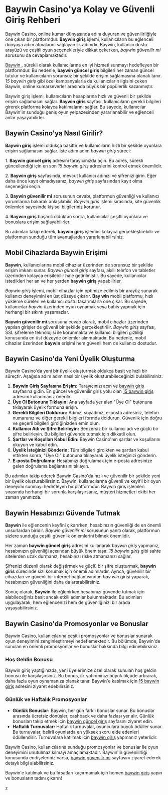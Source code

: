 <h1>Baywin Casino'ya Kolay ve Güvenli Giriş Rehberi</h1>
<p>Baywin Casino, online kumar dünyasında adını duyuran ve güvenilirliğiyle öne çıkan bir platformdur. <strong>Baywin giriş</strong> işlemi, kullanıcıların bu eğlenceli dünyaya adım atmalarını sağlayan ilk adımdır. Baywin, kullanıcı dostu arayüzü ve çeşitli oyun seçenekleriyle dikkat çekerken, <em>baywin güvenilir mi</em> sorusunu da cevaplamaktadır.</p>
<p><a href="https://ddssafety.net/">Baywin </a>, sürekli olarak kullanıcılarına en iyi hizmeti sunmayı hedefleyen bir platformdur. Bu nedenle, <strong>baywin güncel giriş</strong> bilgileri her zaman güncel tutulur ve kullanıcıların sorunsuz bir şekilde erişim sağlamasına olanak tanır. <em>15 baywin giriş</em> gibi özel kampanyalarla da kullanıcıların ilgisini çeken Baywin, online kumarseverler arasında büyük bir popülerlik kazanmıştır.</p>
<p>Baywin giriş işlemi, kullanıcıların hesaplarına hızlı ve güvenli bir şekilde erişim sağlamasını sağlar. <strong>Baywin giris</strong> sayfası, kullanıcıların gerekli bilgileri girerek platforma kolayca katılmalarını sağlar. Bu sayede, kullanıcılar Baywin'in sunduğu geniş oyun yelpazesinden yararlanabilir ve eğlenceli anlar yaşayabilirler.</p>
<h2>Baywin Casino'ya Nasıl Girilir?</h2>
<p><strong>Baywin giriş</strong> işlemi oldukça basittir ve kullanıcıların hızlı bir şekilde oyunlara erişim sağlamasını sağlar. İşte adım adım <em>baywin giriş</em> süreci:</p>
<p>1. <strong>Baywin güncel giriş</strong> adresini tarayıcınızda açın. Bu adres, sürekli güncellendiği için en son <em>15 baywin giriş</em> adreslerini kontrol etmek önemlidir.</p>
<p>2. <strong>Baywin giriş</strong> sayfasında, mevcut kullanıcı adınızı ve şifrenizi girin. Eğer daha önce kayıt olmadıysanız, <em>baywin giriş</em> sayfasından kayıt olma seçeneğini seçin.</p>
<p>3. <strong>Baywin güvenilir mi</strong> sorusunun cevabı, platformun güvenliği ve kullanıcı yorumlarına bakarak anlaşılabilir. <em>Baywin giriş</em> işlemi sırasında, site güvenlik önlemleri sayesinde kişisel bilgileriniz korunur.</p>
<p>4. <strong>Baywin giriş</strong> başarılı olduktan sonra, kullanıcılar çeşitli oyunlara ve bonuslara erişim sağlayabilirler.</p>
<p>Bu adımları takip ederek, <strong>baywin giriş</strong> işlemini kolayca gerçekleştirebilir ve platformun sunduğu tüm avantajlardan yararlanabilirsiniz.</p>
<h2>Mobil Cihazlarda Baywin Erişimi</h2>
<p><strong>Baywin</strong>, kullanıcılarına mobil cihazlar üzerinden de sorunsuz bir şekilde erişim imkanı sunar. <em>Baywin güncel giriş</em> sayfası, akıllı telefon ve tabletler üzerinden kolayca erişilebilir hale getirilmiştir. Bu sayede, kullanıcılar istedikleri her an ve her yerden <strong>baywin giriş</strong> yapabilirler.</p>
<p><em>Baywin giriş</em> işlemi, mobil cihazlar için optimize edilmiş bir arayüz sunarak kullanıcı deneyimini en üst düzeye çıkarır. <strong>Bay win</strong> mobil platformu, hızlı yükleme süreleri ve kullanıcı dostu tasarımlarla öne çıkar. Bu sayede, kullanıcılar <em>bayvin</em> üzerinden oyun oynamak veya bahis yapmak için herhangi bir sıkıntı yaşamazlar.</p>
<p><strong>Baywin güvenilir mi</strong> sorusuna cevap olarak, mobil cihazlar üzerinden yapılan girişler de güvenli bir şekilde gerçekleştirilir. <em>Baywin giriş</em> sayfası, SSL şifreleme teknolojisi ile korunmakta ve kullanıcı bilgileri gizliliği konusunda en üst düzeyde önlemler alınmaktadır. Bu nedenle, mobil cihazlar üzerinden <strong>baywin</strong> erişimi hem güvenli hem de kullanıcı dostudur.</p>
<h2>Baywin Casino'da Yeni Üyelik Oluşturma</h2>
<p>Baywin Casino'da yeni bir üyelik oluşturmak oldukça basit ve hızlı bir süreçtir. Aşağıda adım adım nasıl bir üyelik oluşturabileceğinizi bulabilirsiniz:</p>
<ol>
<li><strong>Baywin Giriş Sayfasına Erişim:</strong> Tarayıcınızı açın ve <a href="https://www.baywin.com">baywin giriş</a> sayfasına gidin. En güncel ve güvenilir giriş yolu olan <a href="https://www.baywin.com">15 baywin giriş</a> adresini kullanmanız önerilir.</li>
<li><strong>Üye Ol Butonuna Tıklayın:</strong> Ana sayfada yer alan "Üye Ol" butonuna tıklayarak üyelik formuna erişin.</li>
<li><strong>Gerekli Bilgileri Doldurun:</strong> Adınız, soyadınız, e-posta adresiniz, telefon numaranız ve diğer gerekli bilgileri formda doldurun. Güvenlik için doğru ve geçerli bilgileri girdiğinizden emin olun.</li>
<li><strong>Kullanıcı Adı ve Şifre Belirleyin:</strong> Benzersiz bir kullanıcı adı ve güçlü bir şifre belirleyin. Bu bilgileri güvende tutmak için dikkatli olun.</li>
<li><strong>Şartlar ve Koşulları Kabul Edin:</strong> Baywin Casino'nın şartlar ve koşullarını okuyun ve kabul edin.</li>
<li><strong>Üyelik İsteğinizi Gönderin:</strong> Tüm bilgileri girdikten ve şartları kabul ettikten sonra, "Üye Ol" butonuna tıklayarak üyelik isteğinizi gönderin.</li>
<li><strong>E-posta Doğrulama:</strong> Hesabınızı doğrulamak için e-posta adresinize gelen doğrulama bağlantısını tıklayın.</li>
</ol>
<p>Bu adımları takip ederek Baywin Casino'da hızlı ve güvenilir bir şekilde yeni bir üyelik oluşturabilirsiniz. Baywin, kullanıcılarına güvenli ve keyifli bir oyun deneyimi sunmayı hedefleyen bir platformdur. Baywin giriş işlemleri sırasında herhangi bir sorunla karşılaşırsanız, müşteri hizmetleri ekibi her zaman yanınızda.</p>
<h2>Baywin Hesabınızı Güvende Tutmak</h2>
<p><strong>Baywin</strong> ile eğlencenin keyfini çıkarırken, hesabınızın güvenliği de en önemli unsurlardan biridir. <em>Baywin güvenilir mi</em> sorusunun yanıtı olarak, platformun sizlere sunduğu çeşitli güvenlik önlemlerini bilmek önemlidir.</p>
<p>Her zaman <strong>baywin güncel giriş</strong> adresini kullanarak <em>baywin giriş</em> yapmanız, hesabınızın güvenliği açısından büyük önem taşır. <em>15 baywin giriş</em> gibi sahte sitelerden uzak durmanız, hesabınızı riske atmamanızı sağlar.</p>
<p>Şifrenizi düzenli olarak değiştirmek ve güçlü bir şifre oluşturmak, <strong>baywin giris</strong> sürecinde sizi korumak için önemli adımlardır. Ayrıca, güvenilir bir cihazdan ve güvenli bir internet bağlantısından <em>bay win</em> girişi yaparak, hesabınızın güvenliğini daha da artırabilirsiniz.</p>
<p>Sonuç olarak, <strong>Baywin</strong> ile eğlenirken hesabınızı güvende tutmak için alabileceğiniz basit ancak etkili adımlar bulunmaktadır. Bu adımları uygulayarak, hem eğlencenizi hem de güvenliğinizi bir arada yaşayabilirsiniz.</p>
<h2>Baywin Casino'da Promosyonlar ve Bonuslar</h2>
<p>Baywin Casino, kullanıcılarına çeşitli promosyonlar ve bonuslar sunarak oyun deneyimini zenginleştirmeyi hedeflemektedir. Bu bölümde, Baywin'de sunulan en önemli promosyonlar ve bonuslar hakkında bilgi edinebilirsiniz.</p>
<h3>Hoş Geldin Bonusu</h3>
<p>Baywin giriş yaptığınızda, yeni üyelerimize özel olarak sunulan hoş geldin bonusu ile karşılaşırsınız. Bu bonus, ilk yatırımınızı büyük ölçüde artırarak, daha fazla oyun oynamanıza olanak tanır. Baywin'e katılmak için <a href="https://www.baywin.com/15-baywin-giris">15 baywin giriş</a> adresini ziyaret edebilirsiniz.</p>
<h3>Günlük ve Haftalık Promosyonlar</h3>
<ul>
<li><strong>Günlük Bonuslar:</strong> Baywin, her gün farklı bonuslar sunar. Bu bonuslar arasında ücretsiz dönüşler, cashback ve daha fazlası yer alır. Günlük bonusları takip etmek için <a href="https://www.baywin.com/baywin-guncel-giriş">baywin güncel giriş</a> sayfasını ziyaret edin.</li>
<li><strong>Haftalık Turnuvalar:</strong> Haftalık turnuvalar, oyunculara büyük ödüller sunar. Bu turnuvalar, belirli oyunlarda en yüksek skoru elde edenleri ödüllendirir. Turnuvalara katılmak için <a href="https://www.baywin.com/baywin-giris">baywin giriş</a> yapmanız yeterlidir.</li>
</ul>
<p>Baywin Casino, kullanıcılarına sunduğu promosyonlar ve bonuslar ile oyun deneyimini unutulmaz kılmayı amaçlamaktadır. Baywin'in güvenilirliği konusunda endişeleriniz varsa, <a href="https://www.baywin.com/baywin-guvenilir-mi">baywin güvenilir mi</a> sayfasını ziyaret ederek detaylı bilgi alabilirsiniz.</p>
<p>Baywin'e katılmak ve bu fırsatları kaçırmamak için hemen <a href="https://www.baywin.com/baywin-giris">baywin giriş</a> yapın ve bonusların tadını çıkarın!</p>
z
